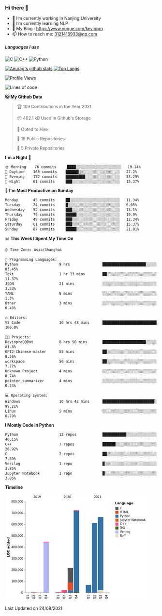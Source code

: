 ### Hi there 👋

- 🔭 I’m currently working in Nanjing University
- 🌱 I’m currently learning NLP
- 👯 My Blog : https://www.yuque.com/kevinpro
- 📫 How to reach me: 3121416933@qq.com

##### Languages I use
![C](https://img.shields.io/badge/-C-000000?style=flat&logo=c)
![C++](https://img.shields.io/badge/-C++-000000?style=flat&logo=c%2B%2B)
![Python](https://img.shields.io/badge/-Python-000000?style=flat&logo=python)

[![Anurag's github stats](https://github-readme-stats.vercel.app/api?username=Ricardokevins)](https://github.com/anuraghazra/github-readme-stats)
[![Top Langs](https://github-readme-stats.vercel.app/api/top-langs/?username=Ricardokevins)](https://github.com/anuraghazra/github-readme-stats)

<!--START_SECTION:waka-->
![Profile Views](http://img.shields.io/badge/Profile%20Views-2-blue)

![Lines of code](https://img.shields.io/badge/From%20Hello%20World%20I%27ve%20Written-2.8%20million%20lines%20of%20code-blue)

**🐱 My Github Data** 

> 🏆 109 Contributions in the Year 2021
 > 
> 📦 402.1 kB Used in Github's Storage 
 > 
> 💼 Opted to Hire
 > 
> 📜 19 Public Repositories 
 > 
> 🔑 5 Private Repositories  
 > 
**I'm a Night 🦉** 

```text
🌞 Morning    76 commits     ████░░░░░░░░░░░░░░░░░░░░░   19.14% 
🌆 Daytime    108 commits    ██████░░░░░░░░░░░░░░░░░░░   27.2% 
🌃 Evening    152 commits    █████████░░░░░░░░░░░░░░░░   38.29% 
🌙 Night      61 commits     ███░░░░░░░░░░░░░░░░░░░░░░   15.37%

```
📅 **I'm Most Productive on Sunday** 

```text
Monday       45 commits     ██░░░░░░░░░░░░░░░░░░░░░░░   11.34% 
Tuesday      24 commits     █░░░░░░░░░░░░░░░░░░░░░░░░   6.05% 
Wednesday    52 commits     ███░░░░░░░░░░░░░░░░░░░░░░   13.1% 
Thursday     79 commits     █████░░░░░░░░░░░░░░░░░░░░   19.9% 
Friday       49 commits     ███░░░░░░░░░░░░░░░░░░░░░░   12.34% 
Saturday     61 commits     ███░░░░░░░░░░░░░░░░░░░░░░   15.37% 
Sunday       87 commits     █████░░░░░░░░░░░░░░░░░░░░   21.91%

```


📊 **This Week I Spent My Time On** 

```text
⌚︎ Time Zone: Asia/Shanghai

💬 Programming Languages: 
Python                   9 hrs               ████████████████████░░░░░   83.45% 
Text                     1 hr 13 mins        ██░░░░░░░░░░░░░░░░░░░░░░░   11.37% 
JSON                     21 mins             ░░░░░░░░░░░░░░░░░░░░░░░░░   3.33% 
YAML                     8 mins              ░░░░░░░░░░░░░░░░░░░░░░░░░   1.3% 
Other                    3 mins              ░░░░░░░░░░░░░░░░░░░░░░░░░   0.49%

🔥 Editors: 
VS Code                  10 hrs 48 mins      █████████████████████████   100.0%

🐱‍💻 Projects: 
KevinproQQBot            8 hrs 50 mins       ████████████████████░░░░░   81.8% 
GPT2-Chinese-master      55 mins             ██░░░░░░░░░░░░░░░░░░░░░░░   8.56% 
workspace                50 mins             ██░░░░░░░░░░░░░░░░░░░░░░░   7.77% 
Unknown Project          4 mins              ░░░░░░░░░░░░░░░░░░░░░░░░░   0.74% 
pointer_summarizer       4 mins              ░░░░░░░░░░░░░░░░░░░░░░░░░   0.74%

💻 Operating System: 
Windows                  10 hrs 42 mins      ████████████████████████░   99.21% 
Linux                    5 mins              ░░░░░░░░░░░░░░░░░░░░░░░░░   0.79%

```

**I Mostly Code in Python** 

```text
Python                   12 repos            ███████████░░░░░░░░░░░░░░   46.15% 
C++                      7 repos             ██████░░░░░░░░░░░░░░░░░░░   26.92% 
C                        2 repos             ██░░░░░░░░░░░░░░░░░░░░░░░   7.69% 
Verilog                  1 repo              █░░░░░░░░░░░░░░░░░░░░░░░░   3.85% 
Jupyter Notebook         1 repo              █░░░░░░░░░░░░░░░░░░░░░░░░   3.85%

```


**Timeline**

![Chart not found](https://raw.githubusercontent.com/Ricardokevins/Ricardokevins/master/charts/bar_graph.png) 


 Last Updated on 24/08/2021
<!--END_SECTION:waka-->
